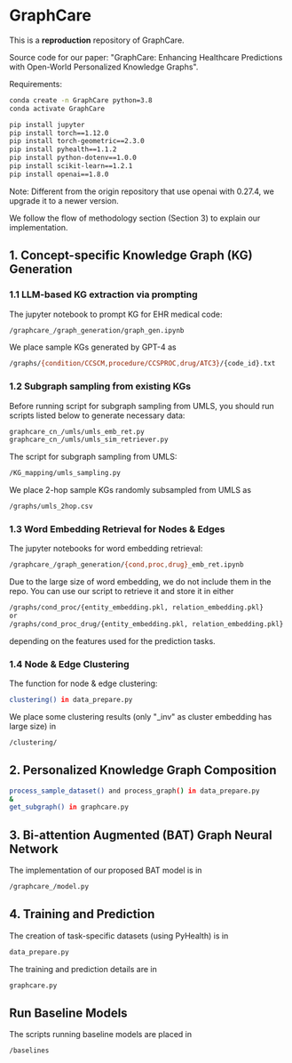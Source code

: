 # GraphCare

This is a **reproduction** repository of GraphCare.

Source code for our paper: "GraphCare: Enhancing Healthcare Predictions with
Open-World Personalized Knowledge Graphs".

Requirements:

``` bash
conda create -n GraphCare python=3.8
conda activate GraphCare
```

``` bash
pip install jupyter
pip install torch==1.12.0
pip install torch-geometric==2.3.0
pip install pyhealth==1.1.2
pip install python-dotenv==1.0.0
pip install scikit-learn==1.2.1
pip install openai==1.8.0
```

Note: Different from the origin repository that use openai with 0.27.4, we upgrade it to a newer version.

We follow the flow of methodology section (Section 3) to explain our implementation.

## 1. Concept-specific Knowledge Graph (KG) Generation

### 1.1 LLM-based KG extraction via prompting

The jupyter notebook to prompt KG for EHR medical code:

``` bash
/graphcare_/graph_generation/graph_gen.ipynb
```

We place sample KGs generated by GPT-4 as 

``` bash
/graphs/{condition/CCSCM,procedure/CCSPROC,drug/ATC3}/{code_id}.txt
```

### 1.2 Subgraph sampling from existing KGs

Before running script for subgraph sampling from UMLS, you should run scripts listed below to generate necessary data:

```bash
graphcare_cn_/umls/umls_emb_ret.py
graphcare_cn_/umls/umls_sim_retriever.py
```

The script for subgraph sampling from UMLS:

``` bash
/KG_mapping/umls_sampling.py
```

We place 2-hop sample KGs randomly subsampled from UMLS as 
``` bash
/graphs/umls_2hop.csv
```

### 1.3 Word Embedding Retrieval for Nodes & Edges
The jupyter notebooks for word embedding retrieval:
``` bash
/graphcare_/graph_generation/{cond,proc,drug}_emb_ret.ipynb
```
Due to the large size of word embedding, we do not include them in the repo. You can use our script to retrieve it and store it in either 
``` bash
/graphs/cond_proc/{entity_embedding.pkl, relation_embedding.pkl}
or
/graphs/cond_proc_drug/{entity_embedding.pkl, relation_embedding.pkl}
```
depending on the features used for the prediction tasks.

### 1.4 Node & Edge Clustering
The function for node & edge clustering:
``` bash
clustering() in data_prepare.py
```
We place some clustering results (only "_inv" as cluster embedding has large size) in 
``` bash
/clustering/
```

## 2. Personalized Knowledge Graph Composition
``` bash
process_sample_dataset() and process_graph() in data_prepare.py
&
get_subgraph() in graphcare.py
```

## 3. Bi-attention Augmented (BAT) Graph Neural Network
The implementation of our proposed BAT model is in
``` bash
/graphcare_/model.py
```

## 4. Training and Prediction
The creation of task-specific datasets (using PyHealth) is in 
``` bash
data_prepare.py
```
The training and prediction details are in
``` bash
graphcare.py
```

## Run Baseline Models
The scripts running baseline models are placed in 
``` bash
/baselines
```
